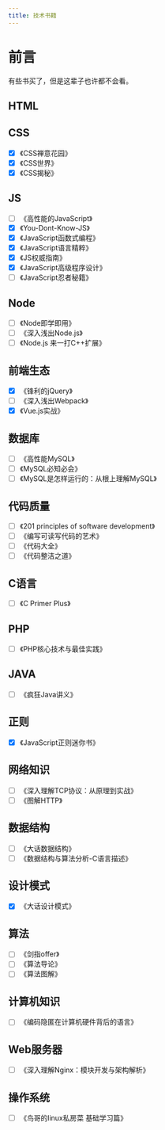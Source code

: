 ```yaml
---
title: 技术书籍
---
```


# 前言
有些书买了，但是这辈子也许都不会看。

## HTML

## CSS
- [x] 《CSS禅意花园》
- [x] 《CSS世界》
- [x] 《CSS揭秘》

## JS
- [ ] 《高性能的JavaScript》
- [x] 《You-Dont-Know-JS》
- [x] 《JavaScript函数式编程》
- [x] 《JavaScript语言精粹》
- [x] 《JS权威指南》
- [x] 《JavaScript高级程序设计》
- [ ] 《JavaScript忍者秘籍》

## Node
- [ ] 《Node即学即用》
- [ ] 《深入浅出Node.js》
- [ ] 《Node.js 来一打C++扩展》

## 前端生态
- [x] 《锋利的jQuery》
- [ ] 《深入浅出Webpack》
- [x] 《Vue.js实战》

## 数据库
- [ ] 《高性能MySQL》
- [ ] 《MySQL必知必会》
- [ ] 《MySQL是怎样运行的：从根上理解MySQL》

## 代码质量
- [ ] 《201 principles of software development》
- [ ] 《编写可读写代码的艺术》
- [ ] 《代码大全》
- [ ] 《代码整洁之道》

## C语言
- [ ] 《C Primer Plus》

## PHP
- [ ] 《PHP核心技术与最佳实践》

## JAVA
- [ ] 《疯狂Java讲义》

## 正则
- [x] 《JavaScript正则迷你书》

## 网络知识
- [ ] 《深入理解TCP协议：从原理到实战》
- [ ] 《图解HTTP》

## 数据结构
- [ ] 《大话数据结构》
- [ ] 《数据结构与算法分析-C语言描述》

## 设计模式
- [x] 《大话设计模式》

## 算法
- [ ] 《剑指offer》
- [ ] 《算法导论》
- [ ] 《算法图解》

## 计算机知识
- [ ] 《编码隐匿在计算机硬件背后的语言》

## Web服务器

- [ ] 《深入理解Nginx：模块开发与架构解析》

## 操作系统
- [ ] 《鸟哥的linux私房菜 基础学习篇》
